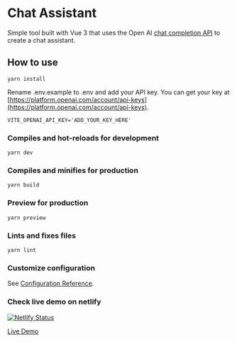 # Chat Assistant

Simple tool built with Vue 3 that uses the Open AI [chat completion API](https://platform.openai.com/docs/guides/completion) to create a chat assistant.

## How to use
```
yarn install
```

Rename .env.example to .env and add your API key. You can get your key at [https://platform.openai.com/account/api-keys](https://platform.openai.com/account/api-keys).

```
VITE_OPENAI_API_KEY='ADD_YOUR_KEY_HERE'
```

### Compiles and hot-reloads for development
```
yarn dev
```

### Compiles and minifies for production
```
yarn build
```

### Preview for production
```
yarn preview
```

### Lints and fixes files
```
yarn lint
```

### Customize configuration
See [Configuration Reference](https://vitejs.dev/config/).

### Check live demo on netlify

[![Netlify Status](https://api.netlify.com/api/v1/badges/672ed666-3daa-403d-b328-bffbf9ddbce4/deploy-status?branch=master)](https://app.netlify.com/sites/vue-customize-me/deploys)

[Live Demo](https://vue-customize-me.netlify.app/)